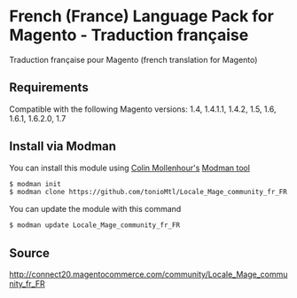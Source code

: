 French (France) Language Pack for Magento - Traduction française
================================================================

Traduction française pour Magento (french translation for Magento)


Requirements
------------

Compatible with the following Magento versions: 1.4, 1.4.1.1, 1.4.2, 1.5, 1.6, 1.6.1, 1.6.2.0, 1.7

Install via Modman
----------------

You can install this module using [Colin Mollenhour's](https://github.com/colinmollenhour) [Modman tool](https://github.com/colinmollenhour/modman)

```bash
$ modman init
$ modman clone https://github.com/tonioMtl/Locale_Mage_community_fr_FR.git
```
You can update the module with this command

```bash
$ modman update Locale_Mage_community_fr_FR
```

Source
------

http://connect20.magentocommerce.com/community/Locale_Mage_community_fr_FR
